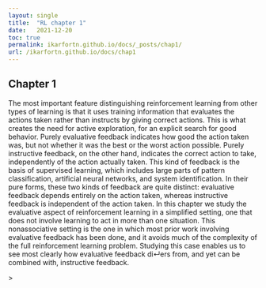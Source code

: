```yaml
---
layout: single
title:  "RL chapter 1"
date:   2021-12-20 
toc: true
permalink: ikarfortn.github.io/docs/_posts/chap1/
url: /ikarfortn.github.io/docs/chap1
---
```


## Chapter 1

The most important feature distinguishing reinforcement learning from other types of learning is that it uses training information that evaluates the actions taken rather than instructs by giving correct actions. This is what creates the need for active exploration, for an explicit search for good behavior. Purely evaluative feedback indicates how good the action taken was, but not whether it was the best or the worst action possible. Purely instructive feedback, on the other hand, indicates the correct action to take, independently of the action actually taken. This kind of feedback is the basis of supervised learning, which includes large parts of pattern classification, artificial neural networks, and system identification. In their pure forms, these two kinds of feedback are quite distinct: evaluative feedback depends entirely on the action taken, whereas instructive feedback is independent of the action taken.
In this chapter we study the evaluative aspect of reinforcement learning in a simplified setting, one that does not involve learning to act in more than one situation. This nonassociative setting is the one in which most prior work involving evaluative feedback has been done, and it avoids much of the complexity of the full reinforcement learning problem. Studying this case enables us to see most clearly how evaluative feedback di↵ers from, and yet can be combined with, instructive feedback.

<html>
  <head>
    <script type="module" src="https://js.withorbit.com/orbit-web-component.js"></script>
  </head>
  <body>
    <orbit-reviewarea color="pink">
      <orbit-prompt
        question="RL uses training information to what and does not do what?"
        answer="to evaluate actions not instruct by giving correct actions "
      ></orbit-prompt>
      <orbit-prompt
        question="Purely instructive feedback indicates how good the action taken was. But it does not indicate whether or not _____________"
        answer="it was the best course of action."
        <!-- meme: is a sol. is it the best solution tho -->
      ></orbit-prompt>
      <orbit-prompt
        question="Given a right triangle with legs of length $a$ and $b$, what is the length of hypotenuse $c$?"
        answer="$$c = \sqrt{a^2 + b^2}$$"
      ></orbit-prompt>
    </orbit-reviewarea>
  </body>
</html>

 <!-- question-attachments="https://docs.withorbit.com/toffoli.png" -->
  <!-- question-attachments= add img of teacher giving sol vs student thinking  -->